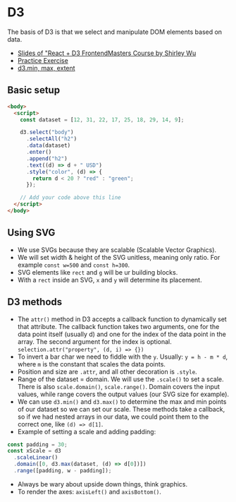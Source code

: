 # D3

The basis of D3 is that we select and manipulate DOM elements based on data.

- [Slides of "React + D3 FrontendMasters Course by Shirley Wu](https://slides.com/shirleywu/deck-11#/)
- [Practice Exercise](https://observablehq.com/@sxywu/data-visualization-for-react-developers-starter)
- [d3.min, max, extent](https://observablehq.com/@d3/d3-extent)

## Basic setup

```html
<body>
  <script>
    const dataset = [12, 31, 22, 17, 25, 18, 29, 14, 9];

    d3.select("body")
      .selectAll("h2")
      .data(dataset)
      .enter()
      .append("h2")
      .text((d) => d + " USD")
      .style("color", (d) => {
        return d < 20 ? "red" : "green";
      });

    // Add your code above this line
  </script>
</body>
```

## Using SVG

- We use SVGs because they are scalable (Scalable Vector Graphics).
- We will set width & height of the SVG unitless, meaning only ratio. For example `const w=500` and `const h=300`.
- SVG elements like `rect` and `g` will be ur building blocks.
- With a `rect` inside an SVG, `x` and `y` will determine its placement.

## D3 methods

- The `attr()` method in D3 accepts a callback function to dynamically set that attribute. The callback function takes two arguments, one for the data point itself (usually d) and one for the index of the data point in the array. The second argument for the index is optional. `selection.attr("property", (d, i) => {})`
- To invert a bar char we need to fiddle with the `y`. Usually: `y = h - m * d`, where `m` is the constant that scales the data points.
- Position and size are `.attr`, and all other decoration is `.style`.
- Range of the dataset = domain. We will use the `.scale()` to set a scale. There is also `scale.domain()`, `scale.range()`. Domain covers the input values, while range covers the output values (our SVG size for example).
- We can use `d3.min()` and `d3.max()` to determine the max and min points of our dataset so we can set our scale. These methods take a callback, so if we had nested arrays in our data, we could point them to the correct one, like `(d) => d[1]`.
- Example of setting a scale and adding padding:

```js
const padding = 30;
const xScale = d3
  .scaleLinear()
  .domain([0, d3.max(dataset, (d) => d[0])])
  .range([padding, w - padding]);
```

- Always be wary about upside down things, think graphics.
- To render the axes: `axisLeft()` and `axisBottom()`.
